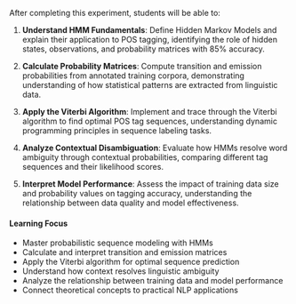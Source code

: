 After completing this experiment, students will be able to:

1. **Understand HMM Fundamentals**: Define Hidden Markov Models and explain their application to POS tagging, identifying the role of hidden states, observations, and probability matrices with 85% accuracy.

2. **Calculate Probability Matrices**: Compute transition and emission probabilities from annotated training corpora, demonstrating understanding of how statistical patterns are extracted from linguistic data.

3. **Apply the Viterbi Algorithm**: Implement and trace through the Viterbi algorithm to find optimal POS tag sequences, understanding dynamic programming principles in sequence labeling tasks.

4. **Analyze Contextual Disambiguation**: Evaluate how HMMs resolve word ambiguity through contextual probabilities, comparing different tag sequences and their likelihood scores.

5. **Interpret Model Performance**: Assess the impact of training data size and probability values on tagging accuracy, understanding the relationship between data quality and model effectiveness.

#### Learning Focus

- Master probabilistic sequence modeling with HMMs
- Calculate and interpret transition and emission matrices
- Apply the Viterbi algorithm for optimal sequence prediction
- Understand how context resolves linguistic ambiguity
- Analyze the relationship between training data and model performance
- Connect theoretical concepts to practical NLP applications
